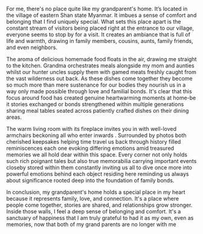 For me, there's no place quite like my grandparent's home. It’s located in the village of eastern Shan state Myanmar. It imbues a sense of comfort and belonging that I find uniquely special. What sets this place apart is the constant stream of visitors being placed right at the entrance to our village, everyone seems to stop by for a visit. It creates an ambiance that is full of life and warmth, drawing in family members, cousins, aunts, family friends, and even neighbors. 

The aroma of delicious homemade food floats in the air, drawing me straight to the kitchen. Grandma orchestrates meals alongside my mom and aunties whilst our hunter uncles supply them with gamed meats freshly caught from the vast wilderness out back. As these dishes come together they become so much more than mere sustenance for our bodies they nourish us in a way only made possible through love and familial bonds. It's clear that this focus around food has created genuine heartwarming moments at home-be it stories exchanged or bonds strengthened within multiple generations sharing meal tables seated across patiently crafted dishes on their dining areas. 

The warm living room with its fireplace invites you in with well-loved armchairs beckoning all who enter inwards . Surrounded by photos both cherished keepsakes helping time travel us back through history filled reminiscences each one evoking differing emotions amid treasured memories we all hold dear within this space. Every corner not only holds such rich poignant tales but also true memorabilia carrying important events closeby stored within them constantly inviting us all to dive once more into powerful emotions behind each object residing here reminding us always about significance rooted deep into the foundation of family bonds.

In conclusion, my grandparent's home holds a special place in my heart because it represents family, love, and connection. It's a place where people come together, stories are shared, and relationships grow stronger. Inside those walls, I feel a deep sense of belonging and comfort. It's a sanctuary of happiness that I am truly grateful to had it as my own, even as memories, now that both of my grand parents are no longer with me

